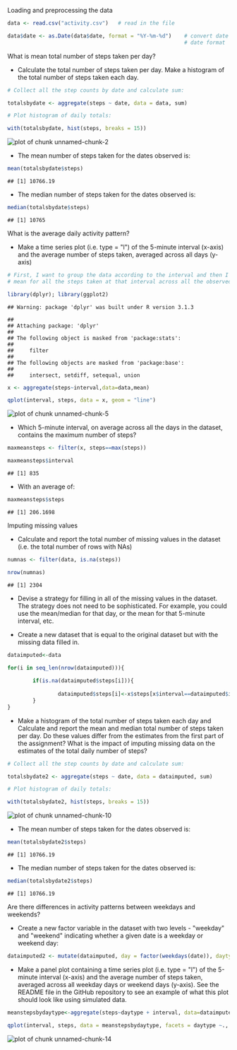 Loading and preprocessing the data


```r
data <- read.csv("activity.csv")   # read in the file

data$date <- as.Date(data$date, format = "%Y-%m-%d")    # convert date column to 
                                                        # date format
```

What is mean total number of steps taken per day?

- Calculate the total number of steps taken per day. Make a histogram of the total number of steps taken each day.



```r
# Collect all the step counts by date and calculate sum:

totalsbydate <- aggregate(steps ~ date, data = data, sum)

# Plot histogram of daily totals:

with(totalsbydate, hist(steps, breaks = 15))
```

![plot of chunk unnamed-chunk-2](figure/unnamed-chunk-2-1.png) 

- The mean number of steps taken for the dates observed is:


```r
mean(totalsbydate$steps)
```

```
## [1] 10766.19
```

- The median number of steps taken for the dates observed is:


```r
median(totalsbydate$steps)
```

```
## [1] 10765
```

What is the average daily activity pattern?

- Make a time series plot (i.e. type = "l") of the 5-minute interval (x-axis) and   the average number of steps taken, averaged across all days (y-axis)


```r
# First, I want to group the data according to the interval and then I want to find
# mean for all the steps taken at that interval across all the observed days

library(dplyr); library(ggplot2)
```

```
## Warning: package 'dplyr' was built under R version 3.1.3
```

```
## 
## Attaching package: 'dplyr'
## 
## The following object is masked from 'package:stats':
## 
##     filter
## 
## The following objects are masked from 'package:base':
## 
##     intersect, setdiff, setequal, union
```

```r
x <- aggregate(steps~interval,data=data,mean)

qplot(interval, steps, data = x, geom = "line")
```

![plot of chunk unnamed-chunk-5](figure/unnamed-chunk-5-1.png) 

- Which 5-minute interval, on average across all the days in the dataset, contains the maximum number of steps?


```r
maxmeansteps <- filter(x, steps==max(steps))

maxmeansteps$interval
```

```
## [1] 835
```

- With an average of:


```r
maxmeansteps$steps
```

```
## [1] 206.1698
```

Imputing missing values

- Calculate and report the total number of missing values in the dataset (i.e. the total number of rows with NAs)


```r
numnas <- filter(data, is.na(steps))

nrow(numnas)
```

```
## [1] 2304
```

- Devise a strategy for filling in all of the missing values in the dataset. The strategy does not need to be sophisticated. For example, you could use the mean/median for that day, or the mean for that 5-minute interval, etc.

- Create a new dataset that is equal to the original dataset but with the missing data filled in.


```r
dataimputed<-data

for(i in seq_len(nrow(dataimputed))){
        
        if(is.na(dataimputed$steps[i])){
                
                dataimputed$steps[i]<-x$steps[x$interval==dataimputed$interval[i]]
        }
}
```

- Make a histogram of the total number of steps taken each day and Calculate and report the mean and median total number of steps taken per day. Do these values differ from the estimates from the first part of the assignment? What is the impact of imputing missing data on the estimates of the total daily number of steps?


```r
# Collect all the step counts by date and calculate sum:

totalsbydate2 <- aggregate(steps ~ date, data = dataimputed, sum)

# Plot histogram of daily totals:

with(totalsbydate2, hist(steps, breaks = 15))
```

![plot of chunk unnamed-chunk-10](figure/unnamed-chunk-10-1.png) 

- The mean number of steps taken for the dates observed is:


```r
mean(totalsbydate2$steps)
```

```
## [1] 10766.19
```

- The median number of steps taken for the dates observed is:


```r
median(totalsbydate2$steps)
```

```
## [1] 10766.19
```

Are there differences in activity patterns between weekdays and weekends?

- Create a new factor variable in the dataset with two levels - "weekday" and "weekend" indicating whether a given date is a weekday or weekend day:


```r
dataimputed2 <- mutate(dataimputed, day = factor(weekdays(date)), daytype = factor(ifelse(day =='Saturday' | day =='Sunday','weekend','weekday')))
```

- Make a panel plot containing a time series plot (i.e. type = "l") of the 5-minute interval (x-axis) and the average number of steps taken, averaged across all weekday days or weekend days (y-axis). See the README file in the GitHub repository to see an example of what this plot should look like using simulated data.


```r
meanstepsbydaytype<-aggregate(steps~daytype + interval, data=dataimputed2, mean)

qplot(interval, steps, data = meanstepsbydaytype, facets = daytype ~., geom = "line")
```

![plot of chunk unnamed-chunk-14](figure/unnamed-chunk-14-1.png) 
